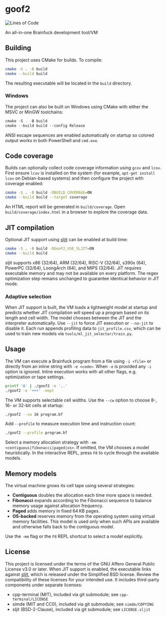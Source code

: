 # goof2
![Lines of Code](https://tokei.rs/b1/github/mkot2/goof2?category=code)

An all-in-one Brainfuck development tool/VM

## Building

This project uses CMake for builds. To compile:

```sh
cmake -S . -B build
cmake --build build
```

The resulting executable will be located in the `build` directory.

### Windows

The project can also be built on Windows using CMake with either the
MSVC or MinGW toolchains:

```powershell
cmake -S . -B build
cmake --build build --config Release
```

ANSI escape sequences are enabled automatically on startup so colored
output works in both PowerShell and `cmd.exe`.

## Code coverage

Builds can optionally collect code coverage information using `gcov` and
`lcov`. First ensure `lcov` is installed on the system (for example,
`apt-get install lcov` on Debian-based systems) and then configure the
project with coverage enabled:

```sh
cmake -S . -B build -DBUILD_COVERAGE=ON
cmake --build build --target coverage
```

An HTML report will be generated in `build/coverage`. Open
`build/coverage/index.html` in a browser to explore the coverage data.

## JIT compilation

Optional JIT support using [sljit](https://zherczeg.github.io/sljit/) can be
enabled at build time:

```sh
cmake -S . -B build -DGooF2_USE_SLJIT=ON
cmake --build build
```

sljit supports x86 (32/64), ARM (32/64), RISC-V (32/64), s390x (64), PowerPC
(32/64), LoongArch (64), and MIPS (32/64). JIT requires executable memory and
may not be available on every platform. The regex optimization step remains
unchanged to guarantee identical behavior in JIT mode.

### Adaptive selection

When JIT support is built, the VM loads a lightweight model at startup and
predicts whether JIT compilation will speed up a program based on its length and
cell width.  The model chooses between the JIT and the interpreter
automatically. Use `--jit` to force JIT execution or `--no-jit` to disable it.
Each run appends profiling data to `jit_profile.csv`, which can be used to train
new models via `tools/ml_jit_selector/train.py`.

## Usage

The VM can execute a Brainfuck program from a file using `-i <file>` or directly from
an inline string with `-e <code>`. When `-e` is provided any `-i` option is ignored.
Inline execution works with all other flags, e.g. optimization or tape settings.

```sh
printf 'A' | ./goof2 -e ',.'
./goof2 -e '+++' -nopt
```

The VM supports selectable cell widths. Use the `--cw` option to choose 8-, 16- or 32-bit
cells at startup:

```sh
./goof2 --cw 16 program.bf
```

Add `--profile` to measure execution time and instruction count:

```sh
./goof2 --profile program.bf
```

Select a memory allocation strategy with `-mm <contiguous|fibonacci|paged|os>`. If omitted,
the VM chooses a model heuristically. In the interactive REPL, press `F8` to cycle through
the available models.

## Memory models

The virtual machine grows its cell tape using several strategies:

- **Contiguous** doubles the allocation each time more space is needed.
- **Fibonacci** expands according to the Fibonacci sequence to balance
  memory usage against allocation frequency.
- **Paged** adds memory in fixed 64 KB pages.
- **OS-backed** reserves memory from the operating system using virtual
  memory facilities. This model is used only when such APIs are available
  and otherwise falls back to the contiguous model.

Use the `-mm` flag or the `F8` REPL shortcut to select a model explicitly.

## License

This project is licensed under the terms of the GNU Affero General Public
License v3.0 or later. When JIT support is enabled, the executable links against
[sljit](https://zherczeg.github.io/sljit/), which is released under the
Simplified BSD license. Review the compatibility of these licenses for your
intended use. It includes third-party components under separate licenses:
- cpp-terminal (MIT), included via git submodule; see `cpp-terminal/LICENSE`
- simde (MIT and CC0), included via git submodule; see `simde/COPYING`
- sljit (BSD-2-Clause), included via git submodule; see `LICENSE.sljit`

